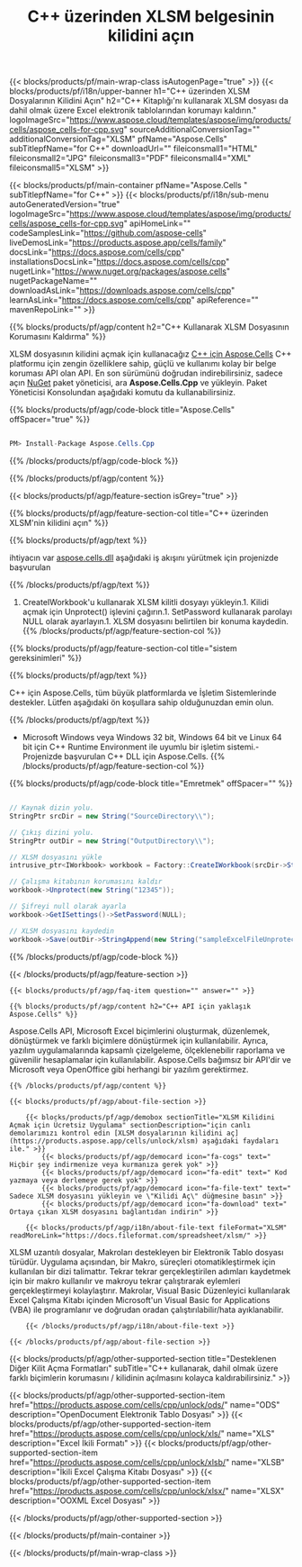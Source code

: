 ﻿---
title: C++ üzerinden XLSM belgesinin kilidini açın 
weight: 6070
url: /tr/cpp/unlock/xlsm/ 
description: C++ Windows 32 bit, Windows 64 bit ve Linux 64 bit için C++ Runtime Environment'da parola korumalı XLSM dosyasının kilidini açmak için örnek kod.
---
{{< blocks/products/pf/main-wrap-class isAutogenPage="true" >}}
{{< blocks/products/pf/i18n/upper-banner h1="C++ üzerinden XLSM Dosyalarının Kilidini Açın" h2="C++ Kitaplığı\'nı kullanarak XLSM dosyası da dahil olmak üzere Excel elektronik tablolarından korumayı kaldırın." logoImageSrc="https://www.aspose.cloud/templates/aspose/img/products/cells/aspose_cells-for-cpp.svg" sourceAdditionalConversionTag="" additionalConversionTag="XLSM" pfName="Aspose.Cells" subTitlepfName="for C++" downloadUrl="" fileiconsmall1="HTML" fileiconsmall2="JPG" fileiconsmall3="PDF" fileiconsmall4="XML" fileiconsmall5="XLSM" >}}

{{< blocks/products/pf/main-container pfName="Aspose.Cells " subTitlepfName="for C++" >}}
{{< blocks/products/pf/i18n/sub-menu autoGeneratedVersion="true" logoImageSrc="https://www.aspose.cloud/templates/aspose/img/products/cells/aspose_cells-for-cpp.svg" apiHomeLink="" codeSamplesLink="https://github.com/aspose-cells" liveDemosLink="https://products.aspose.app/cells/family" docsLink="https://docs.aspose.com/cells/cpp" installationsDocsLink="https://docs.aspose.com/cells/cpp" nugetLink="https://www.nuget.org/packages/aspose.cells" nugetPackageName="" downloadAsLink="https://downloads.aspose.com/cells/cpp" learnAsLink="https://docs.aspose.com/cells/cpp" apiReference="" mavenRepoLink="" >}}

{{% blocks/products/pf/agp/content h2="C++ Kullanarak XLSM Dosyasının Korumasını Kaldırma" %}}

 XLSM dosyasının kilidini açmak için kullanacağız
 [C++ için Aspose.Cells](https://products.aspose.com/cells/cpp) 
 C++ platformu için zengin özelliklere sahip, güçlü ve kullanımı kolay bir belge koruması API olan API. En son sürümünü doğrudan indirebilirsiniz, sadece açın
 [NuGet](https://www.nuget.org/packages/aspose.cells) 
 paket yöneticisi, ara
 **Aspose.Cells.Cpp** 
 ve yükleyin. Paket Yöneticisi Konsolundan aşağıdaki komutu da kullanabilirsiniz.

{{% blocks/products/pf/agp/code-block title="Aspose.Cells" offSpacer="true" %}}

```cs

PM> Install-Package Aspose.Cells.Cpp


```

{{% /blocks/products/pf/agp/code-block %}}

{{% /blocks/products/pf/agp/content %}}

{{< blocks/products/pf/agp/feature-section isGrey="true" >}}

{{% blocks/products/pf/agp/feature-section-col title="C++ üzerinden XLSM\'nin kilidini açın" %}}

{{% blocks/products/pf/agp/text %}}

 ihtiyacın var
 [aspose.cells.dll](https://downloads.aspose.com/cells/cpp) 
 aşağıdaki iş akışını yürütmek için projenizde başvurulan

{{% /blocks/products/pf/agp/text %}}

1. CreateIWorkbook'u kullanarak XLSM kilitli dosyayı yükleyin.1. Kilidi açmak için Unprotect() işlevini çağırın.1. SetPassword kullanarak parolayı NULL olarak ayarlayın.1. XLSM dosyasını belirtilen bir konuma kaydedin.
{{% /blocks/products/pf/agp/feature-section-col %}}

{{% blocks/products/pf/agp/feature-section-col title="sistem gereksinimleri" %}}

{{% blocks/products/pf/agp/text %}}

 C++ için Aspose.Cells, tüm büyük platformlarda ve İşletim Sistemlerinde destekler. Lütfen aşağıdaki ön koşullara sahip olduğunuzdan emin olun.

{{% /blocks/products/pf/agp/text %}}

- Microsoft Windows veya Windows 32 bit, Windows 64 bit ve Linux 64 bit için C++ Runtime Environment ile uyumlu bir işletim sistemi.- Projenizde başvurulan C++ DLL için Aspose.Cells.
{{% /blocks/products/pf/agp/feature-section-col %}}

{{% blocks/products/pf/agp/code-block title="Emretmek" offSpacer="" %}}

```cs

// Kaynak dizin yolu.
StringPtr srcDir = new String("SourceDirectory\\");

// Çıkış dizini yolu.
StringPtr outDir = new String("OutputDirectory\\");

// XLSM dosyasını yükle
intrusive_ptr<IWorkbook> workbook = Factory::CreateIWorkbook(srcDir->StringAppend(new String("sampleExcelFileProtected.xlsm")));

// Çalışma kitabının korumasını kaldır
workbook->Unprotect(new String("12345"));

// Şifreyi null olarak ayarla
workbook->GetISettings()->SetPassword(NULL);

// XLSM dosyasını kaydedin
workbook->Save(outDir->StringAppend(new String("sampleExcelFileUnprotected_out.xlsm")));


```

{{% /blocks/products/pf/agp/code-block %}}

{{< /blocks/products/pf/agp/feature-section >}}

    {{< blocks/products/pf/agp/faq-item question="" answer="" >}}
 

<!-- aboutfile Starts -->

    {{% blocks/products/pf/agp/content h2="C++ API için yaklaşık Aspose.Cells" %}}

 Aspose.Cells API, Microsoft Excel biçimlerini oluşturmak, düzenlemek, dönüştürmek ve farklı biçimlere dönüştürmek için kullanılabilir. Ayrıca, yazılım uygulamalarında kapsamlı çizelgeleme, ölçeklenebilir raporlama ve güvenilir hesaplamalar için kullanılabilir. Aspose.Cells bağımsız bir API'dir ve Microsoft veya OpenOffice gibi herhangi bir yazılım gerektirmez.  



    {{% /blocks/products/pf/agp/content %}}

    {{< blocks/products/pf/agp/about-file-section >}}

        {{< blocks/products/pf/agp/demobox sectionTitle="XLSM Kilidini Açmak için Ücretsiz Uygulama" sectionDescription="için canlı demolarımızı kontrol edin [XLSM dosyalarının kilidini aç](https://products.aspose.app/cells/unlock/xlsm) aşağıdaki faydaları ile." >}}
            {{< blocks/products/pf/agp/democard icon="fa-cogs" text=" Hiçbir şey indirmenize veya kurmanıza gerek yok" >}}
            {{< blocks/products/pf/agp/democard icon="fa-edit" text=" Kod yazmaya veya derlemeye gerek yok" >}}
            {{< blocks/products/pf/agp/democard icon="fa-file-text" text=" Sadece XLSM dosyasını yükleyin ve \"Kilidi Aç\" düğmesine basın" >}}
            {{< blocks/products/pf/agp/democard icon="fa-download" text=" Ortaya çıkan XLSM dosyasını bağlantıdan indirin" >}}

        {{< blocks/products/pf/agp/i18n/about-file-text fileFormat="XLSM" readMoreLink="https://docs.fileformat.com/spreadsheet/xlsm/" >}}
XLSM uzantılı dosyalar, Makroları destekleyen bir Elektronik Tablo dosyası türüdür. Uygulama açısından, bir Makro, süreçleri otomatikleştirmek için kullanılan bir dizi talimattır. Tekrar tekrar gerçekleştirilen adımları kaydetmek için bir makro kullanılır ve makroyu tekrar çalıştırarak eylemleri gerçekleştirmeyi kolaylaştırır. Makrolar, Visual Basic Düzenleyici kullanılarak Excel Çalışma Kitabı içinden Microsoft'un Visual Basic for Applications (VBA) ile programlanır ve doğrudan oradan çalıştırılabilir/hata ayıklanabilir.

        {{< /blocks/products/pf/agp/i18n/about-file-text >}}

    {{< /blocks/products/pf/agp/about-file-section >}}

<!-- aboutfile Ends -->

{{< blocks/products/pf/agp/other-supported-section title="Desteklenen Diğer Kilit Açma Formatları" subTitle="C++ kullanarak, dahil olmak üzere farklı biçimlerin korumasını / kilidinin açılmasını kolayca kaldırabilirsiniz." >}}

{{< blocks/products/pf/agp/other-supported-section-item href="https://products.aspose.com/cells/cpp/unlock/ods/" name="ODS" description="OpenDocument Elektronik Tablo Dosyası" >}}
{{< blocks/products/pf/agp/other-supported-section-item href="https://products.aspose.com/cells/cpp/unlock/xls/" name="XLS" description="Excel İkili Formatı" >}}
{{< blocks/products/pf/agp/other-supported-section-item href="https://products.aspose.com/cells/cpp/unlock/xlsb/" name="XLSB" description="İkili Excel Çalışma Kitabı Dosyası" >}}
{{< blocks/products/pf/agp/other-supported-section-item href="https://products.aspose.com/cells/cpp/unlock/xlsx/" name="XLSX" description="OOXML Excel Dosyası" >}}

{{< /blocks/products/pf/agp/other-supported-section >}}

{{< /blocks/products/pf/main-container >}}
    
{{< /blocks/products/pf/main-wrap-class >}}